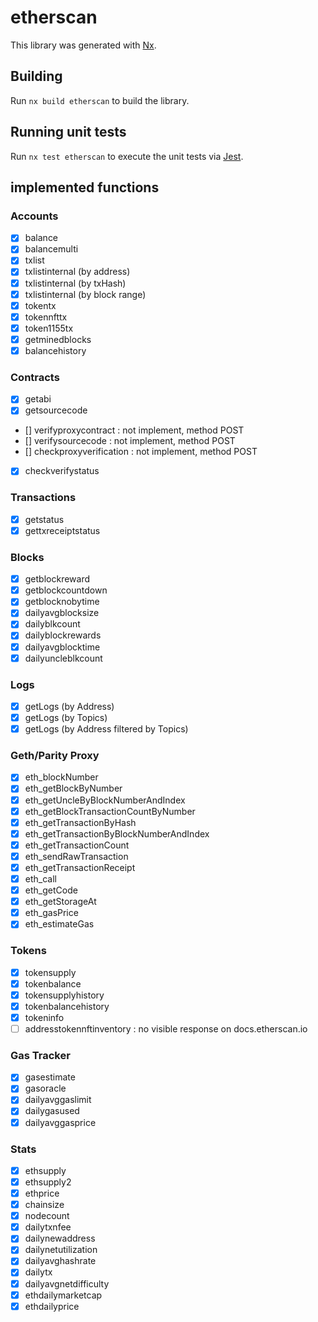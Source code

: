 # etherscan

This library was generated with [Nx](https://nx.dev).

## Building

Run `nx build etherscan` to build the library.

## Running unit tests

Run `nx test etherscan` to execute the unit tests via [Jest](https://jestjs.io).

## implemented functions

### Accounts

- [x] balance
- [x] balancemulti
- [x] txlist
- [x] txlistinternal (by address)
- [x] txlistinternal (by txHash)
- [x] txlistinternal (by block range)
- [x] tokentx
- [x] tokennfttx
- [x] token1155tx
- [x] getminedblocks
- [x] balancehistory

### Contracts

- [x] getabi
- [x] getsourcecode
- [] verifyproxycontract : not implement, method POST
- [] verifysourcecode : not implement, method POST
- [] checkproxyverification : not implement, method POST
- [x] checkverifystatus

### Transactions

- [x] getstatus
- [x] gettxreceiptstatus

### Blocks

- [x] getblockreward
- [x] getblockcountdown
- [x] getblocknobytime
- [x] dailyavgblocksize
- [x] dailyblkcount
- [x] dailyblockrewards
- [x] dailyavgblocktime
- [x] dailyuncleblkcount

### Logs

- [x] getLogs (by Address)
- [x] getLogs (by Topics)
- [x] getLogs (by Address filtered by Topics)

### Geth/Parity Proxy

- [x] eth_blockNumber
- [x] eth_getBlockByNumber
- [x] eth_getUncleByBlockNumberAndIndex
- [x] eth_getBlockTransactionCountByNumber
- [x] eth_getTransactionByHash
- [x] eth_getTransactionByBlockNumberAndIndex
- [x] eth_getTransactionCount
- [x] eth_sendRawTransaction
- [x] eth_getTransactionReceipt
- [x] eth_call
- [x] eth_getCode
- [x] eth_getStorageAt
- [x] eth_gasPrice
- [x] eth_estimateGas

### Tokens

- [x] tokensupply
- [x] tokenbalance
- [x] tokensupplyhistory
- [x] tokenbalancehistory
- [x] tokeninfo
- [ ] addresstokennftinventory : no visible response on docs.etherscan.io

### Gas Tracker

- [x] gasestimate
- [x] gasoracle
- [x] dailyavggaslimit
- [x] dailygasused
- [x] dailyavggasprice

### Stats

- [x] ethsupply
- [x] ethsupply2
- [x] ethprice
- [x] chainsize
- [x] nodecount
- [x] dailytxnfee
- [x] dailynewaddress
- [x] dailynetutilization
- [x] dailyavghashrate
- [x] dailytx
- [x] dailyavgnetdifficulty
- [x] ethdailymarketcap
- [x] ethdailyprice
